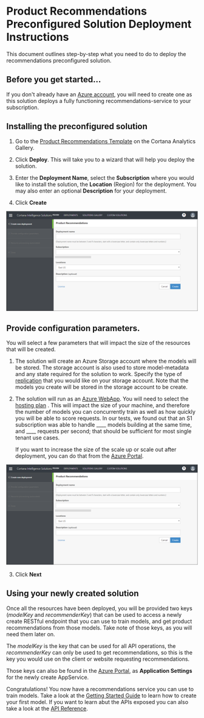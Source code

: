 # Product Recommendations Preconfigured Solution Deployment Instructions

This document outlines step-by-step what you need to do to deploy the recommendations preconfigured solution.

## Before you get started...

If you don't already have an [Azure account](http://portal.azure.com/), you will need to create one as this solution
deploys a fully functioning recommendations-service to your subscription.

## Installing the preconfigured solution

1. Go to the [Product Recommendations Template](https://aka.ms/recotemplate) on the Cortana Analytics Gallery.

2. Click **Deploy**. This will take you to a wizard that will help you deploy the solution.

3. Enter the **Deployment Name**,  select the **Subscription** where you would like to install the solution, the **Location**  (Region) for the deployment.
   You may also enter an optional **Description** for your deployment.

4. Click **Create**

![Deployment Step 1](images/deploy-step1.png)

## Provide configuration parameters.

You will select a few parameters that will impact the size of the resources that will be created.  

1. The solution will create an Azure Storage account where the models will be stored. The storage
account is also used to store model-metadata and any state required for the solution to work. 
Specify the type of [replication](https://docs.microsoft.com/en-us/azure/storage/storage-introduction) that you
would like on your storage account. Note that the models you create will be stored in the
storage account to be create.

2. The solution will run as an [Azure WebApp](https://azure.microsoft.com/en-us/services/app-service/web/).
You will need to select the [hosting plan](https://azure.microsoft.com/en-us/pricing/details/app-service/) . 
This will impact the size of your machine, and therefore the number of models you can concurrently train as well 
as how quickly you will be able to score requests.  In our tests, we found out that an S1 subscription was able
to handle ____ models building at the same time, and ____ requests per second; that should be sufficient for most
single tenant use cases.

    If you want to increase the size of the scale up or scale out after deployment, you can do that from 
    the [Azure Portal](https://docs.microsoft.com/en-us/azure/app-service-web/web-sites-scale).

![Deployment Step 2](images/deploy-step1.png)

3. Click **Next**

## Using your newly created solution

Once all the resources have been deployed, you will be provided two keys (*modelKey* and *recommenderKey*) 
that can be used to access a newly create RESTful endpoint that you can use to train models, and get product recommendations from
those models.  Take note of those keys, as you will need them later on.

The *modelKey* is the key that can be used for all API operations, the *recommenderKey* can only be used to 
get recommendations, so this is the key you would use on the client or website requesting recommendations.

Those keys can also be found in the  [Azure Portal](portal.azure.com/), as **Application Settings** for the newly create AppService.

Congratulations! You now have a recommendations service you can use to train models.
Take a look at the [Getting Started Guide](getting-started.md) to learn how to create your first model.  If you want to learn abut the APIs exposed you can also take a look at the [API Reference](api-reference.md).